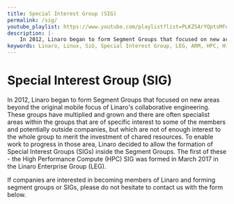 ```yaml
---
title: Special Interest Group (SIG)
permalink: /sig/
youtube_playlist: https://www.youtube.com/playlist?list=PLKZSArYQptsMFnRpO8jCzyXpH7J8IgCXv
description: |-
    In 2012, Linaro began to form Segment Groups that focused on new areas beyond the original mobile focus of Linaro's collaborative engineering.
keywords: Linaro, Linux, SiG, Special Interest Group, LEG, ARM, HPC, High, Performance, Computing
---
```

# Special Interest Group (SIG)

In 2012, Linaro began to form Segment Groups that focused on new areas beyond the original mobile focus of Linaro's collaborative engineering. These groups have multiplied and grown and there are often specialist areas within the groups that are of specific interest to some of the members and potentially outside companies, but which are not of enough interest to the whole group to merit the investment of chared resources. To enable work to progress in those area, Linaro decided to allow the formation of Special Interest Groups (SIGs) inside the Segment Groups. The first of these - the High Performance Compute (HPC) SIG was formed in March 2017 in the Linaro Enterprise Group (LEG).

If companies are interested in becoming members of Linaro and forming segment groups or SIGs, please do not hesitate to contact us with the form below.
